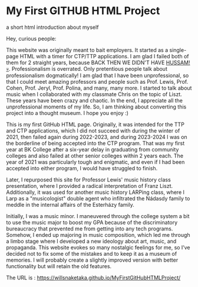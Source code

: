# My First GITHUB HTML Project
a short html introduction about myself

Hey, curious people: 

This website was originally meant to bait employers. It started as a single-page HTML with a timer for CTP/TTP applications. I am glad I failed both of them for 2 straight years, because BACK THEN WE DIDN'T HAVE [HUSSAM! 💀](https://github.com/hMRZQ21). Professionalism is overrated. Only pretentious people talk about professionalism dogmatically! I am glad that I have been unprofessional, so that I could meet amazing professors and people such as Prof. Lewis, Prof. Cohen, Prof. Jeryl, Prof. Polina, and many, many more. I started to talk about music when I collaborated with my classmate Chris on the topic of Liszt. These years have been crazy and chaotic. In the end, I appreciate all the unprofessional moments of my life. So, I am thinking about converting this project into a thought museum. I hope you enjoy :) 

This is my first GitHub HTML page. Originally, it was intended for the TTP and CTP applications, which I did not succeed with during the winter of 2021, then failed again during 2022-2023, and during 2023-2024 I was on the borderline of being accepted into the CTP program. That was my first year at BK College after a six-year delay in graduating from community colleges and also failed at other senior colleges within 2 years each. The year of 2021 was particularly tough and enigmatic, and even if I had been accepted into either program, I would have struggled to finish.

Later, I repurposed this site for Professor Lewis' music history class presentation, where I provided a radical interpretation of Franz Liszt. Additionally, it was used for another music history LARPing class, where I Larp as a "musicologist" double agent who infiltrated the Nádasdy family to meddle in the internal affairs of the Esterházy family.

Initially, I was a music minor. I maneuvered through the college system a bit to use the music major to boost my GPA because of the discriminatory bureaucracy that prevented me from getting into any tech programs. Somehow, I ended up majoring in music composition, which led me through a limbo stage where I developed a new ideology about art, music, and propaganda. This website evokes so many nostalgic feelings for me, so I’ve decided not to fix some of the mistakes and to keep it as a museum of memories. I will probably create a slightly improved version with better functionality but will retain the old features.

The URL is :
https://willsnaketaka.github.io/MyFirstGitHubHTMLProject/
